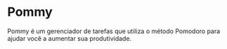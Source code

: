 # Pommy
Pommy é um gerenciador de tarefas que utiliza o método Pomodoro para ajudar você a aumentar sua produtividade.
